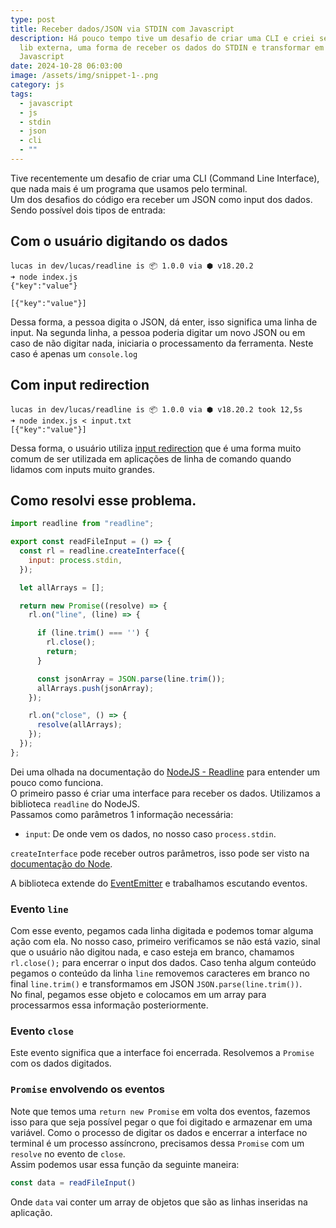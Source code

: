 ```yaml
---
type: post
title: Receber dados/JSON via STDIN com Javascript
description: Há pouco tempo tive um desafio de criar uma CLI e criei sem nenhuma
  lib externa, uma forma de receber os dados do STDIN e transformar em um objeto
  Javascript
date: 2024-10-28 06:03:00
image: /assets/img/snippet-1-.png
category: js
tags:
  - javascript
  - js
  - stdin
  - json
  - cli
  - ""
---
```

Tive recentemente um desafio de criar uma CLI (Command Line Interface), que nada mais é um programa que usamos pelo terminal.\
Um dos desafios do código era receber um JSON como input dos dados. 
Sendo possível dois tipos de entrada:  

## Com o usuário digitando os dados

```shell
lucas in dev/lucas/readline is 📦 1.0.0 via ⬢ v18.20.2 
➜ node index.js
{"key":"value"}

[{"key":"value"}]
```

Dessa forma, a pessoa digita o JSON, dá enter, isso significa uma linha de input. Na segunda linha, a pessoa poderia digitar um novo JSON ou em caso de não digitar nada, iniciaria o processamento da ferramenta. Neste caso é apenas um `console.log`

## Com input redirection

```shell
lucas in dev/lucas/readline is 📦 1.0.0 via ⬢ v18.20.2 took 12,5s 
➜ node index.js < input.txt 
[{"key":"value"}]
```

Dessa forma, o usuário utiliza [input redirection](https://www.geeksforgeeks.org/input-output-redirection-in-linux/) que é uma forma muito comum de ser utilizada em aplicações de linha de comando quando lidamos com inputs muito grandes.

## Como resolvi esse problema.

```javascript
import readline from "readline";

export const readFileInput = () => {
  const rl = readline.createInterface({
    input: process.stdin,
  });

  let allArrays = [];

  return new Promise((resolve) => {
    rl.on("line", (line) => {

      if (line.trim() === '') {
        rl.close();
        return;
      }

      const jsonArray = JSON.parse(line.trim());
      allArrays.push(jsonArray);
    });

    rl.on("close", () => {
      resolve(allArrays);
    });
  });
};
```

Dei uma olhada na documentação do [NodeJS - Readline](https://nodejs.org/api/readline.html) para entender um pouco como funciona.\
O primeiro passo é criar uma interface para receber os dados. Utilizamos a biblioteca `readline` do NodeJS.\
Passamos como parâmetros 1 informação necessária:

* `input`: De onde vem os dados, no nosso caso `process.stdin`.

`createInterface` pode receber outros parâmetros, isso pode ser visto na [documentação do Node](https://nodejs.org/api/readline.html).

A biblioteca extende do [EventEmitter](https://nodejs.org/api/events.html#class-eventemitter) e trabalhamos escutando eventos.

### Evento `line`

Com esse evento, pegamos cada linha digitada e podemos tomar alguma ação com ela.
No nosso caso, primeiro verificamos se não está vazio, sinal que o usuário não digitou nada, e caso esteja em branco, chamamos `rl.close();` para encerrar o input dos dados. Caso tenha algum conteúdo pegamos o conteúdo da linha `line`  removemos caracteres em branco no final `line.trim()` e transformamos em JSON `JSON.parse(line.trim())`.\
No final, pegamos esse objeto e colocamos em um array para processarmos essa informação posteriormente.

### Evento `close`

Este evento significa que a interface foi encerrada.
Resolvemos a `Promise` com os dados digitados.

### `Promise` envolvendo os eventos

Note que temos uma `return new Promise` em volta dos eventos, fazemos isso para que seja possível pegar o que foi digitado e armazenar em uma variável. Como o processo de digitar os dados e encerrar a interface no terminal é um processo assíncrono, precisamos dessa `Promise` com um `resolve` no evento de `close`.  
Assim podemos usar essa função da seguinte maneira:

```javascript
const data = readFileInput()
```

Onde `data` vai conter um array de objetos que são as linhas inseridas na aplicação.
